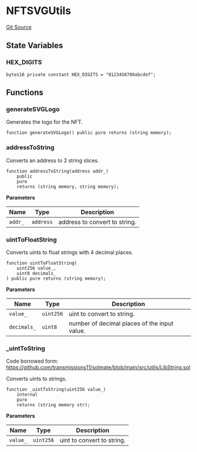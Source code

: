 # NFTSVGUtils
[Git Source](https://github.com/ArrakisFinance/arrakis-modular/blob/4485c572ded3a830c181fa38ceaac13efe8eb7f1/src/utils/NFTSVGUtils.sol)


## State Variables
### HEX_DIGITS

```solidity
bytes16 private constant HEX_DIGITS = "0123456789abcdef";
```


## Functions
### generateSVGLogo

Generates the logo for the NFT.


```solidity
function generateSVGLogo() public pure returns (string memory);
```

### addressToString

Converts an address to 2 string slices.


```solidity
function addressToString(address addr_)
    public
    pure
    returns (string memory, string memory);
```
**Parameters**

|Name|Type|Description|
|----|----|-----------|
|`addr_`|`address`|address to convert to string.|


### uintToFloatString

Converts uints to float strings with 4 decimal places.


```solidity
function uintToFloatString(
    uint256 value_,
    uint8 decimals_
) public pure returns (string memory);
```
**Parameters**

|Name|Type|Description|
|----|----|-----------|
|`value_`|`uint256`|uint to convert to string.|
|`decimals_`|`uint8`|number of decimal places of the input value.|


### _uintToString

Code borrowed form:
https://github.com/transmissions11/solmate/blob/main/src/utils/LibString.sol

Converts uints to strings.


```solidity
function _uintToString(uint256 value_)
    internal
    pure
    returns (string memory str);
```
**Parameters**

|Name|Type|Description|
|----|----|-----------|
|`value_`|`uint256`|uint to convert to string.|


